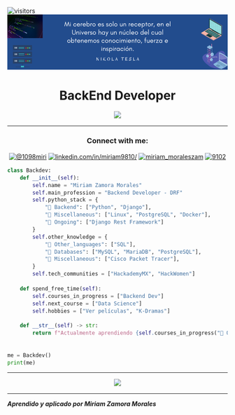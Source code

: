 ![visitors](https://visitor-badge.laobi.icu/badge?page_id=page.id)
![M](Banner_Github.png)

<h1 align="center">BackEnd Developer</h1>

<p align="center"> <img src="https://c.tenor.com/w3APLkMuTX0AAAAC/computer-work.gif" width="230"></p>

*******************************************************************************************************************************

<h3 align="center">Connect with me:</h3>
<p align="center">
<a href="https://twitter.com/@1098miri" target="blank"><img align="center" src="https://raw.githubusercontent.com/rahuldkjain/github-profile-readme-generator/master/src/images/icons/Social/twitter.svg" alt="@1098miri" height="30" width="40" /></a>
<a href="https://linkedin.com/in/miriam9810/" target="blank"><img align="center" src="https://raw.githubusercontent.com/rahuldkjain/github-profile-readme-generator/master/src/images/icons/Social/linked-in-alt.svg" alt="linkedin.com/in/miriam9810/" height="30" width="40" /></a>
<a href="https://instagram.com/miriam_moraleszam" target="blank"><img align="center" src="https://raw.githubusercontent.com/rahuldkjain/github-profile-readme-generator/master/src/images/icons/Social/instagram.svg" alt="miriam_moraleszam" height="30" width="40" /></a>
<a href="https://discord.gg/9102" target="blank"><img align="center" src="https://raw.githubusercontent.com/rahuldkjain/github-profile-readme-generator/master/src/images/icons/Social/discord.svg" alt="9102" height="30" width="40" /></a>
</p>



``` python
class Backdev:
    def __init__(self):
        self.name = "Miriam Zamora Morales"
        self.main_profession = "Backend Developer - DRF"
        self.python_stack = {
            "🔧 Backend": ["Python", "Django"],
            "🧵 Miscellaneous": ["Linux", "PostgreSQL", "Docker"],
            "📌 Ongoing": ["Django Rest Framework"]
        }
        self.other_knowledge = {
            "🔧 Other_languages": ["SQL"],
            "💾 Databases": ["MySQL", "MariaDB", "PostgreSQL"],
            "🧵 Miscellaneous": ["Cisco Packet Tracer"],
        }
        self.tech_communities = ["HackademyMX", "HackWomen"]

    def spend_free_time(self):
        self.courses_in_progress = ["Backend Dev"]
        self.next_course = ["Data Science"]
        self.hobbies = ["Ver películas", "K-Dramas"]

    def __str__(self) -> str:
        return f"Actualmente aprendiendo {self.courses_in_progress("📌 Ongoing")[0]}"


me = Backdev()
print(me)
```
-----------------------------------------------------------------------------------------------------------------
<p align="center"> <img src="https://c.tenor.com/2fXbn6Xtt0UAAAAC/software-software-development.gif" width="230"></p>

------------------------------------------------------------------------------------------------------------


***Aprendido y aplicado por Miriam Zamora Morales***
